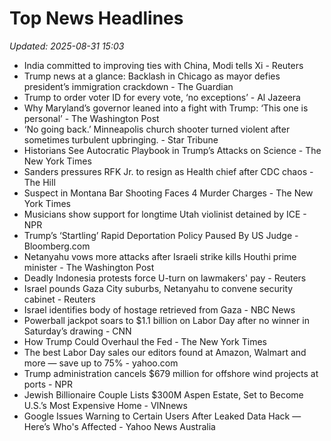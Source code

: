 # Top News Headlines

_Updated: 2025-08-31 15:03_

- India committed to improving ties with China, Modi tells Xi - Reuters
- Trump news at a glance: Backlash in Chicago as mayor defies president’s immigration crackdown - The Guardian
- Trump to order voter ID for every vote, ‘no exceptions’ - Al Jazeera
- Why Maryland’s governor leaned into a fight with Trump: ‘This one is personal’ - The Washington Post
- ‘No going back.’ Minneapolis church shooter turned violent after sometimes turbulent upbringing. - Star Tribune
- Historians See Autocratic Playbook in Trump’s Attacks on Science - The New York Times
- Sanders pressures RFK Jr. to resign as Health chief after CDC chaos - The Hill
- Suspect in Montana Bar Shooting Faces 4 Murder Charges - The New York Times
- Musicians show support for longtime Utah violinist detained by ICE - NPR
- Trump’s ‘Startling’ Rapid Deportation Policy Paused By US Judge - Bloomberg.com
- Netanyahu vows more attacks after Israeli strike kills Houthi prime minister - The Washington Post
- Deadly Indonesia protests force U-turn on lawmakers' pay - Reuters
- Israel pounds Gaza City suburbs, Netanyahu to convene security cabinet - Reuters
- Israel identifies body of hostage retrieved from Gaza - NBC News
- Powerball jackpot soars to $1.1 billion on Labor Day after no winner in Saturday’s drawing - CNN
- How Trump Could Overhaul the Fed - The New York Times
- The best Labor Day sales our editors found at Amazon, Walmart and more — save up to 75% - yahoo.com
- Trump administration cancels $679 million for offshore wind projects at ports - NPR
- Jewish Billionaire Couple Lists $300M Aspen Estate, Set to Become U.S.’s Most Expensive Home - VINnews
- Google Issues Warning to Certain Users After Leaked Data Hack — Here’s Who's Affected - Yahoo News Australia